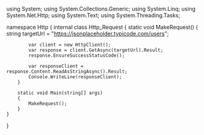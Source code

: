 using System;
using System.Collections.Generic;
using System.Linq;
using System.Net.Http;
using System.Text;
using System.Threading.Tasks;

namespace Http
{
    internal class Http_Request
    {
        static void MakeRequest()
        {
            string targetUrl = "https://jsonplaceholder.typicode.com/users";

            var client = new HttpClient();
            var response = client.GetAsync(targetUrl).Result;
            response.EnsureSuccessStatusCode();

            var responseClient = response.Content.ReadAsStringAsync().Result;
            Console.WriteLine(responseClient);
        }

        static void Main(string[] args)
        {
            MakeRequest();
        }
    }
}
